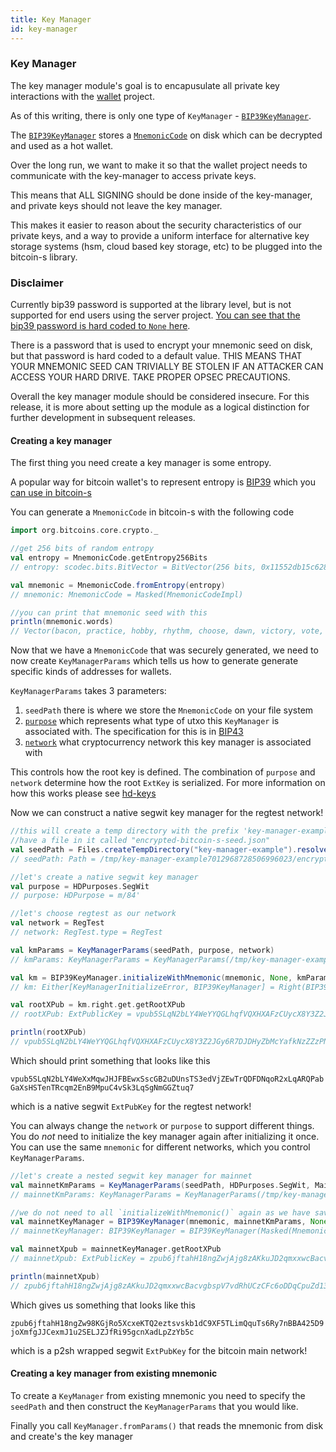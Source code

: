 ```yaml
---
title: Key Manager
id: key-manager
---
```



### Key Manager

The key manager module's goal is to encapusulate all private key interactions with the [wallet](../wallet/wallet.md) project.

As of this writing, there is only one type of `KeyManager` - [`BIP39KeyManager`](/api/org/bitcoins/keymanager/bip39/BIP39KeyManager).

The [`BIP39KeyManager`](/api/org/bitcoins/keymanager/bip39/BIP39KeyManager) stores a [`MnemonicCode`](/api/org/bitcoins/core/crypto/MnemonicCode) on disk which can be decrypted and used as a hot wallet.
 
Over the long run, we want to make it so that the wallet project needs to communicate with the key-manager to access private keys.

This means that ALL SIGNING should be done inside of the key-manager, and private keys should not leave the key manager.

This makes it easier to reason about the security characteristics of our private keys, and a way to provide a uniform interface for alternative key storage systems (hsm, cloud based key storage, etc) to be plugged into the bitcoin-s library.

### Disclaimer 

Currently bip39 password is supported at the library level, but is not supported for end users using the server project. 
[You can see that the bip39 password is hard coded to `None` here](https://github.com/bitcoin-s/bitcoin-s/blob/e387d075b0ff2e0a0fec15788fcb48e4ddc4d9d5/app/server/src/main/scala/org/bitcoins/server/Main.scala#L53).

There is a password that is used to encrypt your mnemonic seed on disk, but that password is hard coded to a default value. 
THIS MEANS THAT YOUR MNEMONIC SEED CAN TRIVIALLY BE STOLEN IF AN ATTACKER CAN ACCESS YOUR HARD DRIVE. 
TAKE PROPER OPSEC PRECAUTIONS.

Overall the key manager module should be considered insecure. For this release, it is more about setting up the module 
as a logical distinction for further development in subsequent releases.

#### Creating a key manager

The first thing you need create a key manager is some entropy.

A popular way for bitcoin wallet's to represent entropy is [BIP39](https://github.com/bitcoin/bips/blob/master/bip-0039.mediawiki) which you [can use in bitcoin-s](/api/org/bitcoins/core/crypto/BIP39Seed)

You can generate a `MnemonicCode` in bitcoin-s with the following code

```scala
import org.bitcoins.core.crypto._

//get 256 bits of random entropy
val entropy = MnemonicCode.getEntropy256Bits
// entropy: scodec.bits.BitVector = BitVector(256 bits, 0x11552db15c62846ffcefafb91be2dd5d15537e4f9ac8c65262d8801ffad1de6b)

val mnemonic = MnemonicCode.fromEntropy(entropy)
// mnemonic: MnemonicCode = Masked(MnemonicCodeImpl)

//you can print that mnemonic seed with this
println(mnemonic.words)
// Vector(bacon, practice, hobby, rhythm, choose, dawn, victory, vote, ribbon, tenant, resemble, riot, festival, sand, dinosaur, flip, shock, narrow, renew, ability, zero, happy, keen, goddess)
```

Now that we have a `MnemonicCode` that was securely generated, we need to now create `KeyManagerParams` which tells us how to generate
generate specific kinds of addresses for wallets.

`KeyManagerParams` takes 3 parameters:

1. `seedPath` there is where we store the `MnemonicCode` on your file system
2. [`purpose`](/api/org/bitcoins/core/hd/HDPurpose) which represents what type of utxo this `KeyManager` is associated with. The specification for this is in [BIP43](https://github.com/bitcoin/bips/blob/master/bip-0043.mediawiki)
3. [`network`](/api/org/bitcoins/core/config/NetworkParameters) what cryptocurrency network this key manager is associated with


This controls how the root key is defined. The combination of `purpose` and `network` determine how the root `ExtKey` is serialized. For more information on how this works please see [hd-keys](../core/hd-keys.md)

Now we can construct a native segwit key manager for the regtest network!

```scala
//this will create a temp directory with the prefix 'key-manager-example` that will
//have a file in it called "encrypted-bitcoin-s-seed.json"
val seedPath = Files.createTempDirectory("key-manager-example").resolve(WalletStorage.ENCRYPTED_SEED_FILE_NAME)
// seedPath: Path = /tmp/key-manager-example7012968728506996023/encrypted-bitcoin-s-seed.json

//let's create a native segwit key manager
val purpose = HDPurposes.SegWit
// purpose: HDPurpose = m/84'

//let's choose regtest as our network
val network = RegTest
// network: RegTest.type = RegTest

val kmParams = KeyManagerParams(seedPath, purpose, network)
// kmParams: KeyManagerParams = KeyManagerParams(/tmp/key-manager-example7012968728506996023/encrypted-bitcoin-s-seed.json,m/84',RegTest)

val km = BIP39KeyManager.initializeWithMnemonic(mnemonic, None, kmParams)
// km: Either[KeyManagerInitializeError, BIP39KeyManager] = Right(BIP39KeyManager(Masked(MnemonicCodeImpl),KeyManagerParams(/tmp/key-manager-example7012968728506996023/encrypted-bitcoin-s-seed.json,m/84',RegTest),None,2020-09-01T14:59:55Z))

val rootXPub = km.right.get.getRootXPub
// rootXPub: ExtPublicKey = vpub5SLqN2bLY4WeYYQGLhqfVQXHXAFzCUycX8Y3Z2JGy6R7DJDHyZbMcYafkNzZZzPNET7vznX74rGmKiBPV9CCyTJZec2ZYDdkZ3YKBodrSAe

println(rootXPub)
// vpub5SLqN2bLY4WeYYQGLhqfVQXHXAFzCUycX8Y3Z2JGy6R7DJDHyZbMcYafkNzZZzPNET7vznX74rGmKiBPV9CCyTJZec2ZYDdkZ3YKBodrSAe
```

Which should print something that looks like this

`vpub5SLqN2bLY4WeXxMqwJHJFBEwxSscGB2uDUnsTS3edVjZEwTrQDFDNqoR2xLqARQPabGaXsHSTenTRcqm2EnB9MpuC4vSk3LqSgNmGGZtuq7`

which is a native segwit `ExtPubKey` for the regtest network!

You can always change the `network` or `purpose` to support different things. You do _not_ need to initialize the key manager
again after initializing it once. You can use the same `mnemonic` for different networks, which you control `KeyManagerParams`.

```scala
//let's create a nested segwit key manager for mainnet
val mainnetKmParams = KeyManagerParams(seedPath, HDPurposes.SegWit, MainNet)
// mainnetKmParams: KeyManagerParams = KeyManagerParams(/tmp/key-manager-example7012968728506996023/encrypted-bitcoin-s-seed.json,m/84',MainNet)

//we do not need to all `initializeWithMnemonic()` again as we have saved the seed to dis
val mainnetKeyManager = BIP39KeyManager(mnemonic, mainnetKmParams, None, Instant.now)
// mainnetKeyManager: BIP39KeyManager = BIP39KeyManager(Masked(MnemonicCodeImpl),KeyManagerParams(/tmp/key-manager-example7012968728506996023/encrypted-bitcoin-s-seed.json,m/84',MainNet),None,2020-09-01T14:59:55.980707Z)

val mainnetXpub = mainnetKeyManager.getRootXPub
// mainnetXpub: ExtPublicKey = zpub6jftahH18ngZwjAjg8zAKkuJD2qmxxwcBacvgbspV7vdRhUCzCFc6oDDqCpuZd13s1b9zguLuVgxrrdeMvrGAQ2y7xpFsruhdwntk6U7riN

println(mainnetXpub)
// zpub6jftahH18ngZwjAjg8zAKkuJD2qmxxwcBacvgbspV7vdRhUCzCFc6oDDqCpuZd13s1b9zguLuVgxrrdeMvrGAQ2y7xpFsruhdwntk6U7riN
```

Which gives us something that looks like this

`zpub6jftahH18ngZw98KGjRo5XcxeKTQ2eztsvskb1dC9XF5TLimQquTs6Ry7nBBA425D9joXmfgJJCexmJ1u2SELJZJfRi95gcnXadLpZzYb5c`

which is a p2sh wrapped segwit `ExtPubKey` for the bitcoin main network!

#### Creating a key manager from existing mnemonic

To create a `KeyManager` from existing mnemonic you need to specify the `seedPath` and then construct the `KeyManagerParams` that you would like.

Finally you call `KeyManager.fromParams()` that reads the mnemonic from disk and create's the key manager
